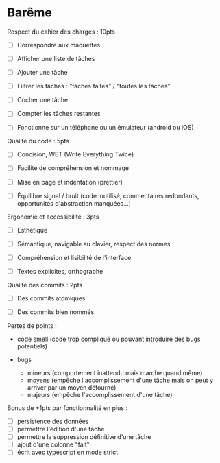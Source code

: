 # Barême



Respect du cahier des charges : 10pts

- [ ] Correspondre aux maquettes
- [ ] Afficher une liste de tâches
- [ ] Ajouter une tâche
- [ ] Filtrer les tâches : "tâches faites" / "toutes les tâches"
- [ ] Cocher une tâche
- [ ] Compter les tâches restantes
- [ ] Fonctionne sur un téléphone ou un émulateur (android ou iOS)



Qualité du code : 5pts

- [ ] Concision, WET (Write Everything Twice)
- [ ] Facilité de compréhension et nommage
- [ ] Mise en page et indentation (prettier)
- [ ] Équilibre signal / bruit (code inutilisé, commentaires redondants, opportunités d'abstraction manquées…)



Ergonomie et accessibilité : 3pts

- [ ] Esthétique
- [ ] Sémantique, navigable au clavier, respect des normes
- [ ] Compréhension et lisibilité de l'interface
- [ ] Textes explicites, orthographe



Qualité des commits : 2pts

- [ ] Des commits atomiques
- [ ] Des commits bien nommés



Pertes de points :

- code smell (code trop compliqué ou pouvant introduire des bugs potentiels)

- bugs
  - mineurs (comportement inattendu mais marche quand même)
  - moyens (empêche l'accomplissement d'une tâche mais on peut y arriver par un moyen détourné)
  - majeurs (empêche l'accomplissement d'une tâche)



Bonus de +1pts par fonctionnalité en plus :

- [ ] persistence des données
- [ ] permettre l'édition d'une tâche
- [ ] permettre la suppression définitive d'une tâche
- [ ] ajout d'une colonne "fait"
- [ ] écrit avec typescript en mode strict